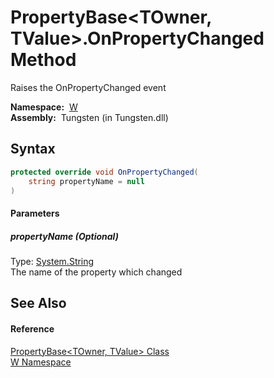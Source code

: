 PropertyBase&lt;TOwner, TValue>.OnPropertyChanged Method
========================================================
  Raises the OnPropertyChanged event

  **Namespace:**  [W][1]  
  **Assembly:**  Tungsten (in Tungsten.dll)

Syntax
------

```csharp
protected override void OnPropertyChanged(
	string propertyName = null
)
```

#### Parameters

##### *propertyName* (Optional)
Type: [System.String][2]  
The name of the property which changed


See Also
--------

#### Reference
[PropertyBase&lt;TOwner, TValue> Class][3]  
[W Namespace][1]  

[1]: ../README.md
[2]: http://msdn.microsoft.com/en-us/library/s1wwdcbf
[3]: README.md
[4]: ../../_icons/Help.png